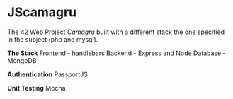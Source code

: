 # JScamagru

The 42 Web Project _Camagru_ built with a different stack the one specified in the subject (php and mysql).

**The Stack**
 Frontend - handlebars
 Backend - Express and Node
 Database - MongoDB

**Authentication**
 PassportJS

**Unit Testing** 
 Mocha 


